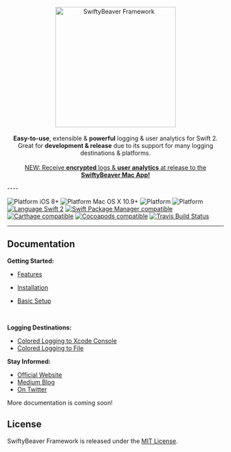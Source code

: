 <p align="center"><img src="https://cloud.githubusercontent.com/assets/564725/14274371/3f133354-fb11-11e5-99fb-e3da69e13025.jpg" width="280" alt="SwiftyBeaver Framework"><br/><br/> <b>Easy-to-use</b>, extensible &  <b>powerful</b> logging & user analytics for Swift 2.<br/>Great for <b>development & release</b> due to its support for many logging destinations & platforms.<br/><br/><a href="https://swiftybeaver.com" target="_blank">NEW: Receive <b>encrypted</b> logs & <b>user analytics</b> at release to the <b>SwiftyBeaver Mac App!</b></a><br/></p>
----

![Platform iOS 8+](https://img.shields.io/badge/Platform-iOS%208%2B-blue.svg) ![Platform Mac OS X 10.9+](https://img.shields.io/badge/Platform-Mac%20OS%20X%2010.9%2B-blue.svg) ![Platform](https://img.shields.io/badge/Platform-tvOS%209%2B-blue.svg) ![Platform](https://img.shields.io/badge/Platform-watchOS%202%2B-blue.svg)<br/>
[![Language Swift 2](https://img.shields.io/badge/Language-Swift%202-orange.svg)](https://developer.apple.com/swift) [![Swift Package Manager compatible](https://img.shields.io/badge/Swift%20Package%20Manager-compatible-brightgreen.svg)](https://github.com/apple/swift-package-manager) [![Carthage compatible](https://img.shields.io/badge/Carthage-compatible-brightgreen.svg)](https://github.com/Carthage/Carthage) [![Cocoapods compatible](https://img.shields.io/cocoapods/v/SwiftyBeaver.svg)](https://cocoapods.org) [![Travis Build Status](http://img.shields.io/travis/SwiftyBeaver/SwiftyBeaver.svg)](https://travis-ci.org/SwiftyBeaver/SwiftyBeaver)

----



## Documentation



**Getting Started:**

- [Features](http://docs.swiftybeaver.com/article/7-introduction)

- [Installation](http://docs.swiftybeaver.com/article/5-installation)

- [Basic Setup](http://docs.swiftybeaver.com/article/6-basic-setup)

  ​

**Logging Destinations:**

- [Colored Logging to Xcode Console](http://docs.swiftybeaver.com/article/9-log-to-xcode-console)
- [Colored Logging to File](http://docs.swiftybeaver.com/article/10-log-to-file)



**Stay Informed:**

- [Official Website](https://swiftybeaver.com)
- [Medium Blog](https://medium.com/swiftybeaver-blog)
- [On Twitter](https://twitter.com/SwiftyBeaver)



More documentation is coming soon!



## License

SwiftyBeaver Framework is released under the [MIT License](https://github.com/SwiftyBeaver/SwiftyBeaver/blob/master/LICENSE).